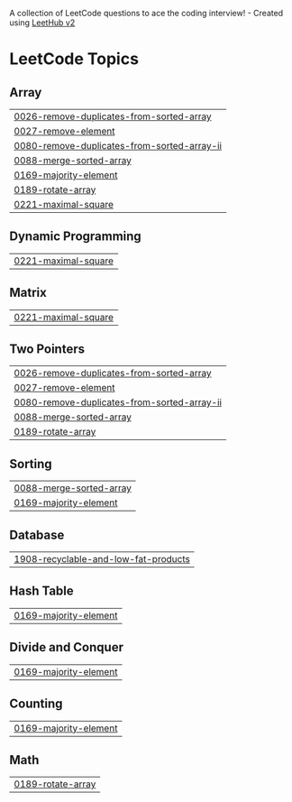 A collection of LeetCode questions to ace the coding interview! - Created using [LeetHub v2](https://github.com/arunbhardwaj/LeetHub-2.0)
<!---LeetCode Topics Start-->
# LeetCode Topics
## Array
|  |
| ------- |
| [0026-remove-duplicates-from-sorted-array](https://github.com/Nitin-lohumi/leetCode/tree/master/0026-remove-duplicates-from-sorted-array) |
| [0027-remove-element](https://github.com/Nitin-lohumi/leetCode/tree/master/0027-remove-element) |
| [0080-remove-duplicates-from-sorted-array-ii](https://github.com/Nitin-lohumi/leetCode/tree/master/0080-remove-duplicates-from-sorted-array-ii) |
| [0088-merge-sorted-array](https://github.com/Nitin-lohumi/leetCode/tree/master/0088-merge-sorted-array) |
| [0169-majority-element](https://github.com/Nitin-lohumi/leetCode/tree/master/0169-majority-element) |
| [0189-rotate-array](https://github.com/Nitin-lohumi/leetCode/tree/master/0189-rotate-array) |
| [0221-maximal-square](https://github.com/Nitin-lohumi/leetCode/tree/master/0221-maximal-square) |
## Dynamic Programming
|  |
| ------- |
| [0221-maximal-square](https://github.com/Nitin-lohumi/leetCode/tree/master/0221-maximal-square) |
## Matrix
|  |
| ------- |
| [0221-maximal-square](https://github.com/Nitin-lohumi/leetCode/tree/master/0221-maximal-square) |
## Two Pointers
|  |
| ------- |
| [0026-remove-duplicates-from-sorted-array](https://github.com/Nitin-lohumi/leetCode/tree/master/0026-remove-duplicates-from-sorted-array) |
| [0027-remove-element](https://github.com/Nitin-lohumi/leetCode/tree/master/0027-remove-element) |
| [0080-remove-duplicates-from-sorted-array-ii](https://github.com/Nitin-lohumi/leetCode/tree/master/0080-remove-duplicates-from-sorted-array-ii) |
| [0088-merge-sorted-array](https://github.com/Nitin-lohumi/leetCode/tree/master/0088-merge-sorted-array) |
| [0189-rotate-array](https://github.com/Nitin-lohumi/leetCode/tree/master/0189-rotate-array) |
## Sorting
|  |
| ------- |
| [0088-merge-sorted-array](https://github.com/Nitin-lohumi/leetCode/tree/master/0088-merge-sorted-array) |
| [0169-majority-element](https://github.com/Nitin-lohumi/leetCode/tree/master/0169-majority-element) |
## Database
|  |
| ------- |
| [1908-recyclable-and-low-fat-products](https://github.com/Nitin-lohumi/leetCode/tree/master/1908-recyclable-and-low-fat-products) |
## Hash Table
|  |
| ------- |
| [0169-majority-element](https://github.com/Nitin-lohumi/leetCode/tree/master/0169-majority-element) |
## Divide and Conquer
|  |
| ------- |
| [0169-majority-element](https://github.com/Nitin-lohumi/leetCode/tree/master/0169-majority-element) |
## Counting
|  |
| ------- |
| [0169-majority-element](https://github.com/Nitin-lohumi/leetCode/tree/master/0169-majority-element) |
## Math
|  |
| ------- |
| [0189-rotate-array](https://github.com/Nitin-lohumi/leetCode/tree/master/0189-rotate-array) |
<!---LeetCode Topics End-->